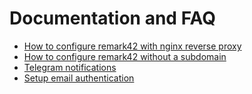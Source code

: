 # Documentation and FAQ

- [How to configure remark42 with nginx reverse proxy](nginx-proxy.md)
- [How to configure remark42 without a subdomain](subdomain.md)
- [Telegram notifications](telegram.md)
- [Setup email authentication](email.md)
 
